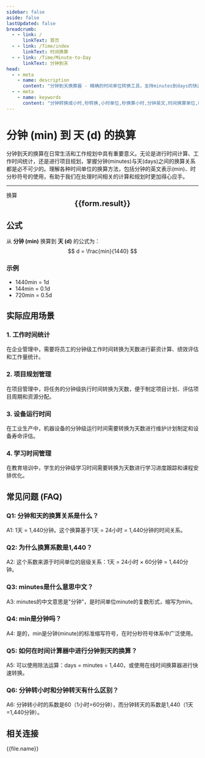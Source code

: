 ```yaml
---
sidebar: false
aside: false
lastUpdated: false
breadcrumb:
  - - link: /
      linkText: 首页
  - - link: /Time/index
      linkText: 时间换算
  - - link: /Time/Minute-to-Day
      linkText: 分钟到天
head:
  - - meta
    - name: description
      content: "分钟到天换算器 - 精确的时间单位转换工具，支持minutes到days的快速换算。提供分钟(min)、小时、秒等时间单位的换算关系，适用于时间计算、工作规划等场景。在线时间换算器，支持时分秒符号转换。"
  - - meta
    - name: keywords
      content: "分钟转换成小时,秒转换,小时单位,秒换算小时,分钟英文,时间换算单位,时间换算器在线使用,时分秒符号,分秒,分钟换算小时,minutes是什么意思中文,分秒符号,分钟转小时,分钟的缩写,min是分钟吗,分钟单位,分钟的英文,时间单位换算,时间计算器在线计算分钟,时间转换器,分钟缩写,小时,分钟英文,时间换算,mins,秒,minute,minutes,min"
---
```

# 分钟 (min) 到 天 (d) 的换算

分钟到天的换算在日常生活和工作规划中具有重要意义。无论是进行时间计算、工作时间统计，还是进行项目规划，掌握分钟(minutes)与天(days)之间的换算关系都是必不可少的。理解各种时间单位的换算方法，包括分钟的英文表示(min)、时分秒符号的使用，有助于我们在处理时间相关的计算和规划时更加得心应手。

---
<script setup>
import { onMounted, reactive, inject, ref } from 'vue'
import { NButton,NForm ,NFormItem,NInput,NInputNumber,NSelect,NCard,useMessage,NGrid ,NGi  } from 'naive-ui'
import { defineClientComponent } from 'vitepress'
import { Time } from '../files';
const seoKey = [
  '分钟转换成小时', '秒转换', '小时单位', '秒换算小时', '分钟 英文',
  '时间换算单位', '时间换算器在线使用', '时分秒符号', '分秒', '分钟换算小时',
  'minutes是什么意思中文', '分秒符号', '分钟转小时', '分钟的缩写', 'min是分钟吗',
  '分钟单位', '分钟的英文', '时间单位换算', '时间计算器在线计算 分钟', '时间转换器',
  '分钟缩写', '小时', '分钟英文', '时间换算', 'mins', '秒', 'minute', 'minutes', 'min'
]
const convert = inject('convert')

const form = reactive({
  number: null,
  result: '',
  title: '分钟到天换算器'
})

const convertHandler = () => {
  if (form.number !== null && !isNaN(form.number)) {
    const convertedValue = parseFloat(form.number) / 1440
    form.result = `${form.number}min = ${convertedValue.toFixed(5)}d`
  } else {
    form.result = '请输入有效的数值。'
  }
}
</script>

<n-form size="large" :model="form">
  <n-form-item label="分钟 (min)">
    <n-input-number v-model:value="form.number" placeholder="输入分钟" style="width: 100%" />
  </n-form-item>
  <n-form-item>
    <n-button type="info" @click="convertHandler" block>换算</n-button>
  </n-form-item>
</n-form>

<n-card :title="form.title" size="small" embedded :bordered="false" hoverable>
  <div  style="text-align:center;font-size:20px;">
    <strong>{{form.result}}</strong>
  </div>
  <template #footer>
    <div style="font-size: 12px; color: #666; margin-top: 10px;">
      <span v-for="(keyword, index) in seoKey" :key="index">
        {{ keyword }}<span v-if="index < seoKey.length - 1">, </span>
      </span>
    </div>
  </template>
</n-card>

## 公式

从 **分钟 (min)** 换算到 **天 (d)** 的公式为：
$$ d = \frac{min}{1440} $$

### 示例
- 1440min = 1d
- 144min = 0.1d
- 720min = 0.5d

## 实际应用场景

### 1. 工作时间统计
在企业管理中，需要将员工的分钟级工作时间转换为天数进行薪资计算、绩效评估和工作量统计。

### 2. 项目规划管理
在项目管理中，将任务的分钟级执行时间转换为天数，便于制定项目计划、评估项目周期和资源分配。

### 3. 设备运行时间
在工业生产中，机器设备的分钟级运行时间需要转换为天数进行维护计划制定和设备寿命评估。

### 4. 学习时间管理
在教育培训中，学生的分钟级学习时间需要转换为天数进行学习进度跟踪和课程安排优化。

## 常见问题 (FAQ)

### Q1: 分钟和天的换算关系是什么？
A1: 1天 = 1,440分钟。这个换算基于1天 = 24小时 = 1,440分钟的时间关系。

### Q2: 为什么换算系数是1,440？
A2: 这个系数来源于时间单位的层级关系：1天 = 24小时 × 60分钟 = 1,440分钟。

### Q3: minutes是什么意思中文？
A3: minutes的中文意思是"分钟"，是时间单位minute的复数形式，缩写为min。

### Q4: min是分钟吗？
A4: 是的，min是分钟(minute)的标准缩写符号，在时分秒符号体系中广泛使用。

### Q5: 如何在时间计算器中进行分钟到天的换算？
A5: 可以使用除法运算：days = minutes ÷ 1,440，或使用在线时间换算器进行快速转换。

### Q6: 分钟转小时和分钟转天有什么区别？
A6: 分钟转小时的系数是60（1小时=60分钟），而分钟转天的系数是1,440（1天=1,440分钟）。
## 相关连接
<n-grid x-gap="12" :cols="2">
  <n-gi v-for="(file, index) in Time" :key="index">
    <n-button
      text
      tag="a"
      :href="file.path"
      type="info"
    >
      {{file.name}}
    </n-button>
  </n-gi>
</n-grid>
